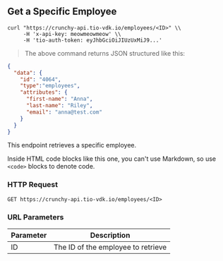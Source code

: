 ## Get a Specific Employee

```shell
curl "https://crunchy-api.tio-vdk.io/employees/<ID>" \\
     -H 'x-api-key: meowmeowmeow' \\
     -H 'tio-auth-token: eyJhbGciOiJIUzUxMiJ9...'
```

> The above command returns JSON structured like this:

```json
{
  "data": {
    "id": "4064",
    "type":"employees",
    "attributes": {
      "first-name": "Anna",
      "last-name": "Riley",
      "email": "anna@test.com"
    }
  }
}
```

This endpoint retrieves a specific employee.

<aside class="warning">Inside HTML code blocks like this one, you can't use Markdown, so use <code>&lt;code&gt;</code> blocks to denote code.</aside>

### HTTP Request

`GET https://crunchy-api.tio-vdk.io/employees/<ID>`

### URL Parameters

Parameter | Description
--------- | -----------
ID | The ID of the employee to retrieve